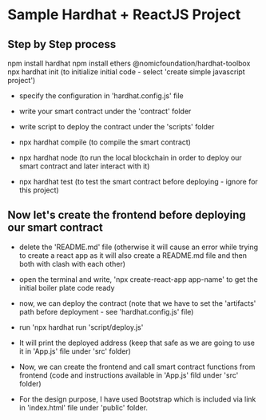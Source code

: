 # Sample Hardhat + ReactJS Project

## Step by Step process

npm install hardhat
npm install ethers @nomicfoundation/hardhat-toolbox
npx hardhat init (to initialize initial code - select 'create simple javascript project')

- specify the configuration in 'hardhat.config.js' file
- write your smart contract under the 'contract' folder
- write script to deploy the contract under the 'scripts' folder

- npx hardhat compile (to compile the smart contract)
- npx hardhat node (to run the local blockchain in order to deploy our smart contract and later interact with it)
- npx hardhat test (to test the smart contract before deploying - ignore for this project)

## Now let's create the frontend before deploying our smart contract

- delete the 'README.md' file
  (otherwise it will cause an error while trying to create a react app as it will also create a README.md file and then both with clash with each other)

- open the terminal and write, 'npx create-react-app app-name' to get the initial boiler plate code ready

- now, we can deploy the contract (note that we have to set the 'artifacts' path before deployment - see 'hardhat.config.js' file)

- run 'npx hardhat run 'script/deploy.js'

- It will print the deployed address
  (keep that safe as we are going to use it in 'App.js' file under 'src' folder)

- Now, we can create the frontend and call smart contract functions from frontend
  (code and instructions available in 'App.js' fild under 'src' folder)

- For the design purpose, I have used Bootstrap which is included via link in 'index.html' file under 'public' folder.
